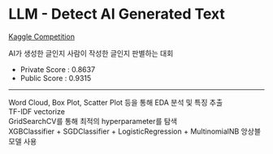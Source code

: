 # LLM - Detect AI Generated Text
[Kaggle Competition](https://www.kaggle.com/competitions/llm-detect-ai-generated-text/overview)

AI가 생성한 글인지 사람이 작성한 글인지 판별하는 대회
- Private Score : 0.8637
- Public Score : 0.9315

---
Word Cloud, Box Plot, Scatter Plot 등을 통해 EDA 분석 및 특징 추출  
TF-IDF vectorize  
GridSearchCV를 통해 최적의 hyperparameter를 탐색  
XGBClassifier + SGDClassifier + LogisticRegression + MultinomialNB 앙상블 모델 사용